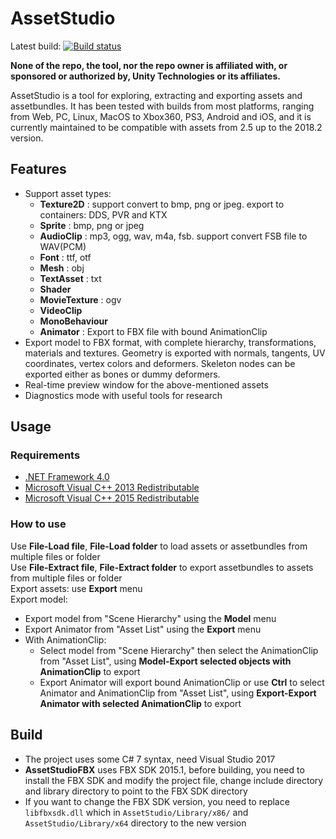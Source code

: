 # AssetStudio
Latest build: [![Build status](https://ci.appveyor.com/api/projects/status/rnu7l90422pdewx4?svg=true)](https://ci.appveyor.com/project/Perfare/assetstudio/branch/master/artifacts)

**None of the repo, the tool, nor the repo owner is affiliated with, or sponsored or authorized by, Unity Technologies or its affiliates.**

AssetStudio is a tool for exploring, extracting and exporting assets and assetbundles. It has been tested with builds from most platforms, ranging from Web, PC, Linux, MacOS to Xbox360, PS3, Android and iOS, and it is currently maintained to be compatible with assets from 2.5 up to the 2018.2 version.

## Features

* Support asset types:  
  * **Texture2D** : support convert to bmp, png or jpeg. export to containers: DDS, PVR and KTX  
  * **Sprite** : bmp, png or jpeg  
  * **AudioClip** : mp3, ogg, wav, m4a, fsb. support convert FSB file to WAV(PCM)  
  * **Font** : ttf, otf  
  * **Mesh** : obj  
  * **TextAsset** : txt
  * **Shader**
  * **MovieTexture** : ogv
  * **VideoClip**
  * **MonoBehaviour**
  * **Animator** : Export to FBX file with bound AnimationClip
* Export model to FBX format, with complete hierarchy, transformations, materials and textures. Geometry is exported with normals, tangents, UV coordinates, vertex colors and deformers. Skeleton nodes can be exported either as bones or dummy deformers.
* Real-time preview window for the above-mentioned assets
* Diagnostics mode with useful tools for research

## Usage
### Requirements

- [.NET Framework 4.0](https://www.microsoft.com/en-us/download/details.aspx?id=17718)
- [Microsoft Visual C++ 2013 Redistributable](https://www.microsoft.com/en-us/download/details.aspx?id=40784)
- [Microsoft Visual C++ 2015 Redistributable](https://www.microsoft.com/en-us/download/details.aspx?id=53840)

### How to use

Use **File-Load file**, **File-Load folder** to load assets or assetbundles from multiple files or folder  
Use **File-Extract file**, **File-Extract folder** to export assetbundles to assets from multiple files or folder  
Export assets: use **Export** menu  
Export model:  
* Export model from "Scene Hierarchy" using the **Model** menu  
* Export Animator from "Asset List" using the **Export** menu  
* With AnimationClip:
  * Select model from "Scene Hierarchy" then select the AnimationClip from "Asset List", using **Model-Export selected objects with AnimationClip** to export
  * Export Animator will export bound AnimationClip or use **Ctrl** to select Animator and AnimationClip from "Asset List", using **Export-Export Animator with selected AnimationClip** to export
  
## Build

* The project uses some C# 7 syntax, need Visual Studio 2017
* **AssetStudioFBX** uses FBX SDK 2015.1, before building, you need to install the FBX SDK and modify the project file, change include directory and library directory to point to the FBX SDK directory
* If you want to change the FBX SDK version, you need to replace `libfbxsdk.dll` which in `AssetStudio/Library/x86/` and `AssetStudio/Library/x64` directory to the new version
